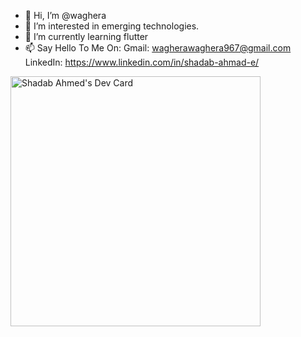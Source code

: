 - 👋 Hi, I’m @waghera
- 👀 I’m interested in emerging technologies.
- 🌱 I’m currently learning flutter
- 📫 Say Hello To Me On:
  Gmail: wagherawaghera967@gmail.com
  LinkedIn: https://www.linkedin.com/in/shadab-ahmad-e/

<a href="https://app.daily.dev/wagherah"><img src="https://api.daily.dev/devcards/ce39c5b2dd1b4103b76e85bfe5d629c6.png?r=sif" width="400" alt="Shadab Ahmed's Dev Card"/></a>
<!---
waghera/waghera is a ✨ special ✨ repository because its `README.md` (this file) appears on your GitHub profile.
You can click the Preview link to take a look at your changes.
--->
